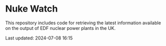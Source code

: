 # Nuke Watch

This repository includes code for retrieving the latest information available on the output of EDF nuclear power plants in the UK.

Last updated: 2024-07-08 16:15